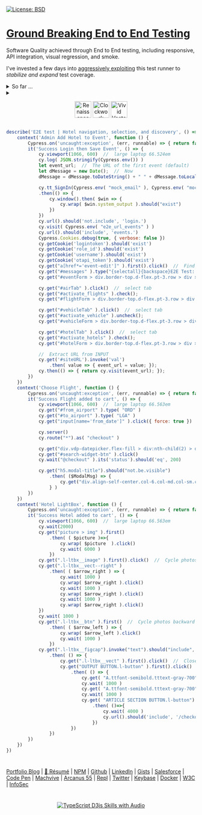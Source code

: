 [![License: BSD](https://badgen.net/badge/license/BSD/orange)](https://opensource.org/licenses/BSD-3-Clause)

# [Ground Breaking End to End Testing](https://neodigm.github.io/end_to_end_testing/)

Software Quality achieved through End to End testing, including responsive, API integration, visual regression, and smoke.

I've invested a few days into [aggressively exploiting](https://www.thescottkrause.com/tags/javascript/) this test runner to *stabilize and expand* test coverage.


<details>
  <summary>So far ...</summary>
    <ol>
      <li>Automatically capture a video when a test fails</li>
      <li>Apply optional configuration files via the command line. This will allow us to change environments easily (requires v3.6)</li>
      <li>Test globals like system_output</li>
      <li>Test values persisted in the <strong>Vuex (Vue.js Vuex specific)</strong> store</li>
      <li>Create custom reusable, and chainable commands, such as <strong>cy.signIn() or cy.turnOnFeature()</strong></li>
      <li>Test responsive layout behavior</li>
      <ol>
</details>
<details>
  <summary>
    <p align="center">
      <img src="https://neodigm.github.io/vivid_vector_alphabet/wasm/vve.svg" width="44" alt="Renaissance Man Weaponeered">
      <img src="https://neodigm.github.io/vivid_vector_alphabet/wasm/vv2.svg" width="44" alt="Clockwork Clever Tricknology">
      <img src="https://neodigm.github.io/vivid_vector_alphabet/wasm/vve.svg" width="44" alt="Vivid Vector Skulduggery">
    </p>
   </summary>
      <p align="center">
        <img src="https://neodigm.github.io/vivid_vector_alphabet/wasm/vvq.svg" width="44" alt="Clockwork Clever Tricknology">
        <img src="https://neodigm.github.io/vivid_vector_alphabet/wasm/vvu.svg" width="44" alt="Vivid Vector Skulduggery 🚀 Three.js 🚀 TypeScript 🍭 WASM ✨ Go">
        <img src="https://neodigm.github.io/vivid_vector_alphabet/wasm/vva.svg" width="44" alt="Clockwork Clever Tricknology">
        <img src="https://neodigm.github.io/vivid_vector_alphabet/wasm/vvl.svg" width="44" alt="Three.js 🚀 TypeScript 🚀 WASM ✨ Go">
        <img src="https://neodigm.github.io/vivid_vector_alphabet/wasm/vvi.svg" width="44" alt="Clockwork Clever Tricknology">
        <img src="https://neodigm.github.io/vivid_vector_alphabet/wasm/vvt.svg" width="44" alt="Vivid Vector Skulduggery">
        <img src="https://neodigm.github.io/vivid_vector_alphabet/wasm/vvy.svg" width="44" alt="Vivid Vector 🌑🌒🌓🌔🌕🌖🌗🌘🌑">
      </p>
✨ JavaScript && TypeScript && Go 🪐
</details>
      
```javascript
describe('E2E test | Hotel navigation, selection, and discovery', () => {
    context('Admin Add Hotel to Event', function () {
        Cypress.on('uncaught:exception', (err, runnable) => { return false }); // ignore CORS
        it('Success Login then Save Event', () => {
            cy.viewport(1066, 600)  //  large laptop 66.524em 
            cy.log( JSON.stringify(Cypress.env()) )
            let event_url;  //  The URL of the first event (default)
            let dMessage = new Date();  //  Now
            dMessage = dMessage.toDateString() + " " + dMessage.toLocaleTimeString();

            cy.tt_SignIn(Cypress.env( "mock_email" ), Cypress.env( "mock_password" ))
            .then(() => {
                cy.window().then( $win => {
                    cy.wrap( $win.system_output ).should("exist")
                })
            })
            cy.url().should('not.include', 'login.')
            cy.visit( Cypress.env( "e2e_url_events" ) )
            cy.url().should('include', 'events.')
            Cypress.Cookies.debug(true, { verbose: false })
            cy.getCookie('logintoken').should('exist')
            cy.getCookie('role_id').should('exist')
            cy.getCookie('username').should('exist')
            cy.getCookie('otapi_token').should('exist')
            cy.get("a[href*='event-edit']" ).first().click()  //  Find the first matching link in the table.
            cy.get("#messages" ).type("{selectall}{backspace}E2E Test: " + dMessage )
            cy.get("#eventForm > div.border-top.d-flex.pt-3.row > div > input" ).first().click()  //  Save change

            cy.get("#airTab" ).click()  //  select tab
            cy.get("#activate_flights" ).check();
            cy.get("#flightForm > div.border-top.d-flex.pt-3.row > div > input" ).click();           

            cy.get("#vehicleTab" ).click()  //  select tab
            cy.get("#activate_vehicle" ).uncheck();
            cy.get("#vehicleForm > div.border-top.d-flex.pt-3.row > div > input" ).click();   

            cy.get("#hotelTab" ).click()  //  select tab
            cy.get("#activate_hotels" ).check();
            cy.get("#hotelForm > div.border-top.d-flex.pt-3.row > div > input" ).click();   

            //  Extract URL from INPUT
            cy.get('#siteURL').invoke('val')
                .then( value => { event_url = value; });
            cy.then(() => { return cy.visit(event_url); });
        })
    })
    context('Choose Flight', function () {
        Cypress.on('uncaught:exception', (err, runnable) => { return false }); // ignore CORS
        it('Success Flight added to cart', () => {
            cy.viewport(1066, 600)  //  large laptop 66.563em 
            cy.get("#from_airport" ).type( "ORD" )
            cy.get("#to_airport" ).type( "LGA" )
            cy.get("input[name='from_date']" ).click({ force: true })

            cy.server()
            cy.route("*").as( "checkout" )

            cy.get("div.vdp-datepicker.flex-fill > div:nth-child(2) > div > span:nth-child(39)" ).first().click()
            cy.get("#search-widget-btn" ).click()
            cy.wait("@checkout" ).its('status').should('eq', 200)

            cy.get("h5.modal-title").should("not.be.visible")
                .then( ($ModalMsg) => {
                    cy.get("div.align-self-center.col-6.col-md.col-sm.col-xl.order-12.p-xs-1.text-right > button" ).first().click() 
                } )
        })
    })
    context('Hotel LightBox', function () {
        Cypress.on('uncaught:exception', (err, runnable) => { return false }); // ignore CORS
        it('Success Hotel added to cart', () => {
            cy.viewport(1066, 600)  //  large laptop 66.563em
            cy.wait(2000)
            cy.get("picture > img" ).first()
                .then( ( $picture )=>{
                    cy.wrap( $picture  ).click()
                    cy.wait( 6000 )
                })
            cy.get(".l-ltbx__image" ).first().click()  //  Cycle photos forward
            cy.get(".l-ltbx__vect--right" )
                .then( ( $arrow_right ) => {
                    cy.wait( 1000 )
                    cy.wrap( $arrow_right ).click()
                    cy.wait( 1000 )
                    cy.wrap( $arrow_right ).click()
                    cy.wait( 1000 )
                    cy.wrap( $arrow_right ).click()
            })
            cy.wait( 1000 )
            cy.get(".l-ltbx__btn" ).first()  //  Cycle photos backward
                .then( ( $arrow_left ) => {
                    cy.wrap( $arrow_left ).click()
                    cy.wait( 1000 )
                })
            cy.get(".l-ltbx__figcap").invoke("text").should("include", "4 of")
                .then( () => {
                    cy.get(".l-ltbx__vect" ).first().click()  //  Close Modal
                    cy.get("OUTPUT BUTTON.l-button" ).first().click()  //  Book Room
                        .then( () => {
                            cy.get( "A.ttfont-semibold.tttext-gray-700").first().click()  //  Change Tab
                            cy.wait( 1000 )
                            cy.get( "A.ttfont-semibold.tttext-gray-700").first().click()  //  Change Tab
                            cy.wait( 1000 )
                            cy.get( "ARTICLE SECTION BUTTON.l-button").first().click()  //  Book Room
                                .then( ()=>{
                                    cy.wait( 4000 )
                                    cy.url().should('include', '/checkout')
                                })
                        })
                })
        })
    })
})
```
      
#
[Portfolio Blog](https://www.theScottKrause.com) |
[🦄 Résumé](https://thescottkrause.com/Arcanus_Scott_C_Krause_2021.pdf) |
[NPM](https://www.npmjs.com/~neodigm) |
[Github](https://github.com/neodigm) |
[LinkedIn](https://www.linkedin.com/in/neodigm55/) |
[Gists](https://gist.github.com/neodigm?direction=asc&sort=created) |
[Salesforce](https://trailblazer.me/id/skrause) |
[Code Pen](https://codepen.io/neodigm24) |
[Machvive](https://machvive.com/) |
[Arcanus 55](https://www.arcanus55.com/?trusted55=A55PV2) |
[Repl](https://repl.it/@neodigm) |
[Twitter](https://twitter.com/neodigm55) |
[Keybase](https://keybase.io/neodigm) |
[Docker](https://hub.docker.com/u/neodigm) |
[W3C](https://www.w3.org/users/123844) |
[InfoSec](https://arcanus55.medium.com/offline-vs-cloud-password-managers-51b1fbebe301)
#

<p align="center">
  <a target="_blank" href="https://thescottkrause.com/d3_datavis_skills.html">
  <img src="https://repository-images.githubusercontent.com/178555357/2b6ad880-7aa0-11ea-8dde-63e70187e3e9" title="TypeScript D3js Skills with Audio">
  </a>
</p>
